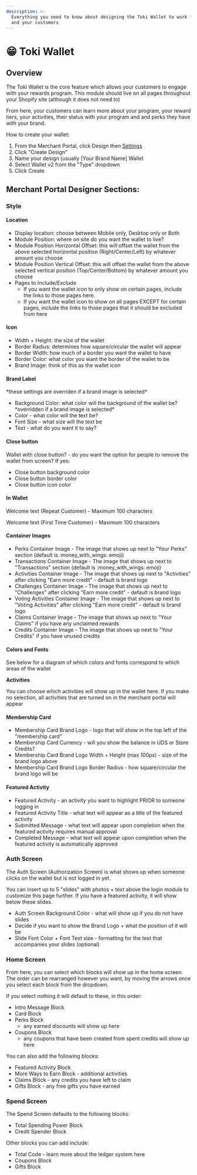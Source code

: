 ```yaml
---
description: >-
  Everything you need to know about designing the Toki Wallet to work for you
  and your customers
---
```


# 😁 Toki Wallet

## **Overview**

The Toki Wallet is the core feature which allows your customers to engage with your rewards program. This module should live on all pages throughout your Shopify site (although it does not need to)

From here, your customers can learn more about your program, your reward tiers, your activities, their status with your program and and perks they have with your brand.

How to create your wallet:

1. From the Merchant Portal, click Design then [Settings](https://manage.buildwithtoki.com/design/settings)
2. Click "Create Design"
3. Name your design (usually \[Your Brand Name] Wallet
4. Select Wallet v2 from the "Type" dropdown
5. Click Create

## Merchant Portal Designer Sections:

### **Style**

#### **Location**

* Display location: choose between Mobile only, Desktop only or Both
* Module Position: where on site do you want the wallet to live?
* Module Position Horizontal Offset: this will offset the wallet from the above selected  horizontal position (Right/Center/Left) by whatever amount you choose
* Module Position Vertical Offset: this will offset the wallet from the above selected vertical position (Top/Center/Bottom) by whatever amount you choose
* Pages to Include/Exclude
  * If you want the wallet icon to only show on certain pages, include the links to those pages here.
  * If you want the wallet icon to show on all pages EXCEPT for certain pages, include the links to those pages that it should be excluded from here

#### **Icon**

* Width + Height: the size of the wallet
* Border Radius: determines how square/circular the wallet will appear
* Border Width: how much of a border you want the wallet to have
* Border Color: what color you want the border of the wallet to be
* Brand Image: think of this as the wallet icon

#### **Brand Label**&#x20;

\*these settings are overriden if a brand image is selected\*

* Background Color: what color will the background of the wallet be? \*overridden if a brand image is selected\*
* Color - what color will the text be?
* Font Size - what size will the text be
* Text - what do you want it to say?

#### **Close button**

Wallet with close button? - do you want the option for people to remove the wallet from screen? If yes:

* Close button background color
* Close button border color
* Close button icon color

#### **In Wallet**

Welcome text (Repeat Customer) - Maximum 100 characters

Welcome text (First Time Customer) - Maximum 100 characters

#### **Container Images**

* Perks Container Image - The image that shows up next to "Your Perks" section (default is :money\_with\_wings: emoji)
* Transactions Container Image - The image that shows up next to "Transactions" section (default is :money\_with\_wings: emoji)
* Activities Container Image - The image that shows up next to "Activities" after clicking "Earn more credit" - default is brand logo
* Challenges Container Image - The image that shows up next to "Challenges" after clicking "Earn more credit" - default is brand logo
* Voting Activities Container Image - The image that shows up next to "Voting Activities" after clicking "Earn more credit" - default is brand logo
* Claims Container Image - The image that shows up next to "Your Claims" if you have any unclaimed rewards
* Credits Container Image - The image that shows up next to "Your Credits" if you have unused credits

#### **Colors and Fonts**

See below for a diagram of which colors and fonts correspond to which areas of the wallet

**Activities**

You can choose which activities will show up in the wallet here. If you make no selection, all activities that are turned on in the merchant portal will appear

#### **Membership Card**

* Membership Card Brand Logo - logo that will show in the top left of the "membership card"
* Membership Card Currency - will you show the balance in UDS or Store Credits?
* Membership Card Brand Logo Width + Height (max 100px) - size of the brand logo above
* Membership Card Brand Logo Border Radius - how square/circular the brand logo will be

#### **Featured Activity**

* Featured Activity - an activity you want to highlight PRIOR to someone logging in
* Featured Activity Title - what text will appear as a title of the featured activity
* Submitted Message - what text will appear upon completion when the featured activity requires manual approval
* Completed Message - what text will appear upon completion when the featured activity is automatically approved &#x20;

### **Auth Screen**

The Auth Screen (Authorization Screen) is what shows up when someone clicks on the wallet but is not logged in yet.&#x20;

You can insert up to 5 "slides" with photos + text above the login module to customize this page further. If you have a featured activity, it will show below these slides.

* Auth Screen Background Color - what will show up if you do not have slides
* Decide if you want to show the Brand Logo + what the position of it will be
* Slide Font Color + Font Text size - formatting for the text that accompanies your slides (optional)

### **Home Screen**

From here, you can select which blocks will show up in the home screen. The order can be rearranged however you want, by moving the arrows once you select each block from the dropdown.&#x20;

If you select nothing it will default to these, in this order:

* Intro Message Block
* Card Block
* Perks Block
  * any earned discounts will show up here
* Coupons Block
  * any coupons that have been created from spent credits will show up here

You can also add the following blocks:

* Featured Activity Block
* More Ways to Earn Block - additional activities&#x20;
* Claims Block - any credits you have left to claim
* Gifts Block - any free gifts you have earned

### Spend Screen

The Spend Screen defaults to the following blocks:

* Total Spending Power Block
* Credit Spender Block

Other blocks you can add include:

* Total Code - learn more about the ledger system here
* Coupons Block
* Gifts Block













